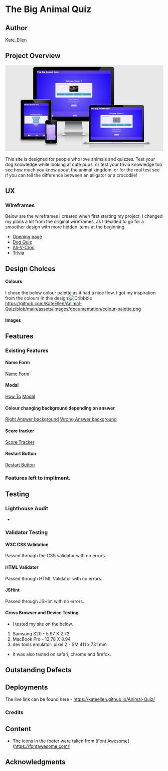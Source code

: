 # The Big Animal Quiz

## Author 
Kate_Ellen

## Project Overview 

![Website Display](https://github.com/KateEllen/Animal-Quiz/blob/main/assets/images/documentation/responsive-screenshot.png)


This site is designed for people who love animals and quizzes. Test your dog knowledge while looking at cute pups, or test your trivia knowledge too see how much you know about the animal kingdom, or for the real test see if you can tell the difference between an alligator or a crocodile!  

## UX

### Wireframes 

Below are the wireframes I created when first starting my project. I changed my plans a lot from the original wireframes, as I decided to go for a smoother design with more hidden items at the beginning.  
- [Opening page](https://github.com/KateEllen/Animal-Quiz/blob/main/assets/images/documentation/main-page-wireframe.png)
- [Dog Quiz](https://github.com/KateEllen/Animal-Quiz/blob/main/assets/images/documentation/dog-quiz-wireframe.png)
- [Ali-V-Croc](https://github.com/KateEllen/Animal-Quiz/blob/main/assets/images/documentation/ali-v-croc-wireframe.png)
- [Trivia](https://github.com/KateEllen/Animal-Quiz/blob/main/assets/images/documentation/trivia-wireframe.png)

## Design Choices 

#### Colours 
I chose the below colour palette as it had a nice flow. I got my inspiration from the colours in this design:![Dribbble](https://dribbble.com/shots/4918055/attachments/4918055-Quiztion-Trivia-Game?mode=media)
https://github.com/KateEllen/Animal-Quiz/blob/main/assets/images/documentation/colour-palette.png
#### Images



## Features 

### Existing Features 

#### Name Form
[Name Form]()

#### Modal
[How To](https://github.com/KateEllen/Animal-Quiz/blob/main/assets/images/documentation/how-to-button.png)
[Modal](https://github.com/KateEllen/Animal-Quiz/blob/main/assets/images/documentation/how-to-modal.png)

#### Colour changing background depending on answer
[Right Answer background](https://github.com/KateEllen/Animal-Quiz/blob/main/assets/images/documentation/right-answer.png)
[Wrong Answer background](https://github.com/KateEllen/Animal-Quiz/blob/main/assets/images/documentation/wrong-answer.png)

#### Score tracker
[Score Tracker](https://github.com/KateEllen/Animal-Quiz/blob/main/assets/images/documentation/score-tracker.png)

#### Restart Button
[Restart Button](https://github.com/KateEllen/Animal-Quiz/blob/main/assets/images/documentation/restart-button.png)



### Features left to impliment. 



## Testing

### Lighthouse Audit 
- 


### Validator Testing 
#### W3C CSS Validation 
Passed through the CSS validator with no errors.

#### HTML Validator 
Passed through HTML Validator with no errors.

#### JSHint 
Passed through JSHint with no errors. 


#### Cross Browser and Device Testing

- I tested my site on the below. 
1. Samsung S20 - 5.97 X 2.72 
2. MacBook Pro - 12.78 X 8.94 
3. dev tools emulator: pixel 2 - SM 411 x 731 mm

- It was also tested on safari, chrome and firefox. 




## Outstanding Defects 




## Deployments 

The live link can be found here - https://kateellen.github.io/Animal-Quiz/

### Credits 

## Content 


- The icons in the footer were taken from [Font Awesome] (https://fontawesome.com/)

## Acknowledgments
